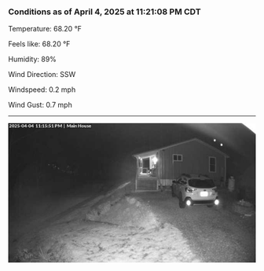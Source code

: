 ### Conditions as of April 4, 2025 at 11:21:08 PM CDT 

Temperature: 68.20 &deg;F

Feels like: 68.20 &deg;F

Humidity: 89%

Wind Direction: SSW

Windspeed: 0.2 mph

Wind Gust: 0.7 mph

---

<img src="./images/latest.jpeg"/>

